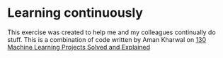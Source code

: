 # Learning continuously

This exercise was created to help me and my colleagues continually do stuff. This is a combination of code written by Aman Kharwal on [130 Machine Learning Projects Solved and Explained](https://medium.com/the-innovation/130-machine-learning-projects-solved-and-explained-605d188fb392)